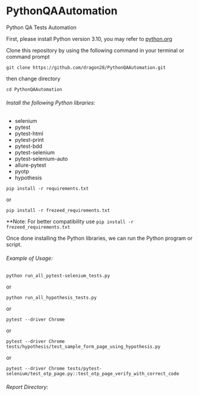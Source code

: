 # PythonQAAutomation
Python QA Tests Automation

First, please install Python version 3.10, you may refer to [python.org](https://www.python.org/)

Clone this repository by using the following command in your terminal or command prompt

`git clone https://github.com/dragon28/PythonQAAutomation.git`

then change directory

`cd PythonQAAutomation`

###### Install the following Python libraries:

* selenium
* pytest
* pytest-html
* pytest-print
* pytest-bdd
* pytest-selenium
* pytest-selenium-auto
* allure-pytest
* pyotp
* hypothesis

`pip install -r requirements.txt`

or

`pip install -r frezeed_requirements.txt`

**Note: For better compatibility use `pip install -r frezeed_requirements.txt`

Once done installing the Python libraries, we can run the Python program or script.

###### Example of Usage:

`python run_all_pytest-selenium_tests.py`

or

`python run_all_hypothesis_tests.py`

or

`pytest --driver Chrome`

or

`pytest --driver Chrome tests/hypothesis/test_sample_form_page_using_hypothesis.py`

or

`pytest --driver Chrome tests/pytest-selenium/test_otp_page.py::test_otp_page_verify_with_correct_code`

###### Report Directory:


